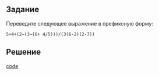 ## Задание
Переведите следующее выражение в префиксную форму:
```
5+4+(2−(3−(6+ 4/5)))/(3(6-2)(2-7))
```

## Решение
[code](../../src/chapter01/task1_2.rkt)

